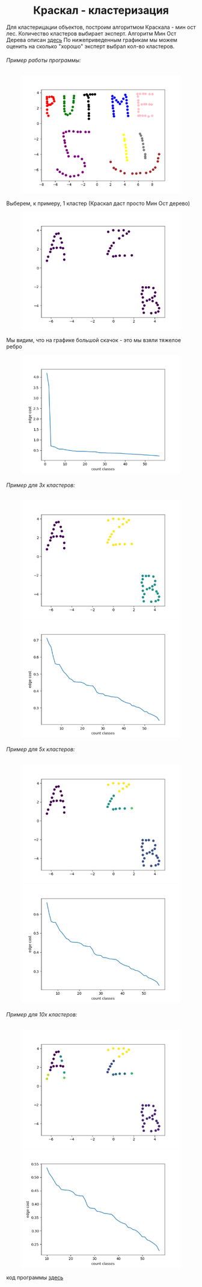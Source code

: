 # <center> Краскал - кластеризация </center>

Для кластерицации объектов, построим алгоритмом Краскала - мин ост лес. Количество кластеров выбирает эксперт.
Алгоритм Мин Ост Дерева описан [здесь]( http://e-maxx.ru/algo/mst_kruskal)
По нижеприведенным графикам мы можем оценить на сколько "хорошо" эксперт выбрал кол-во кластеров. 

###### Пример работы программы:

<figure>
  <img src="https://raw.githubusercontent.com/okiochan/Kruskal/master/nice.png" alt="uniform"/>
</figure>

Выберем, к примеру, 1 кластер (Краскал даст просто Мин Ост дерево)
<figure>
  <img src="https://raw.githubusercontent.com/okiochan/Kruskal/master/11.png" alt="uniform"/>
</figure>

Мы видим, что на графике большой скачок - это мы взяли тяжелое ребро
<figure>
  <img src="https://raw.githubusercontent.com/okiochan/Kruskal/master/1.png" alt="uniform"/>
</figure>

###### Пример для 3х кластеров:
<figure>
  <img src="https://raw.githubusercontent.com/okiochan/Kruskal/master/31.png" alt="uniform"/>
  <img src="https://raw.githubusercontent.com/okiochan/Kruskal/master/3.png" alt="uniform"/>
</figure>

###### Пример для 5х кластеров:
<figure>
  <img src="https://raw.githubusercontent.com/okiochan/Kruskal/master/51.png" alt="uniform"/>
  <img src="https://raw.githubusercontent.com/okiochan/Kruskal/master/5.png" alt="uniform"/>
</figure>

###### Пример для 10х кластеров:
<figure>
  <img src="https://raw.githubusercontent.com/okiochan/Kruskal/master/101.png" alt="uniform"/>
  <img src="https://raw.githubusercontent.com/okiochan/Kruskal/master/10.png" alt="uniform"/>
</figure>


код программы [здесь]( https://github.com/okiochan/Kruskal/blob/master/kruskal.py)
